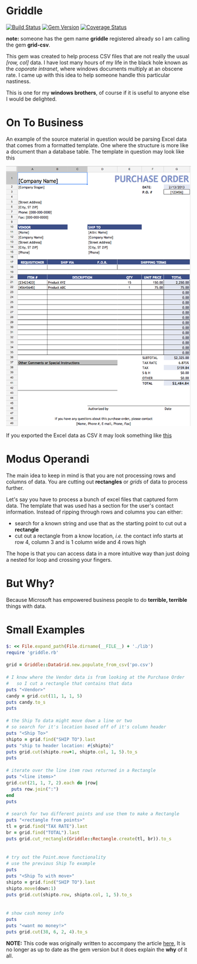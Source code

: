 Griddle
=======

[![Build Status](https://travis-ci.org/bjh/griddle.svg?branch=master)](https://travis-ci.org/bjh/griddle)
[![Gem Version](https://badge.fury.io/rb/grid-csv.svg)](http://badge.fury.io/rb/grid-csv)
[![Coverage Status](https://coveralls.io/repos/bjh/griddle/badge.png?branch=master)](https://coveralls.io/r/bjh/griddle?branch=master)

**note:** someone has the gem name **griddle** registered already so I am calling the gem **grid-csv**.

This gem was created to help process CSV files that are not really the usual *[row, col]* data.
I have lost many hours of my life in the black hole known as the *coporate intranet*, where windows documents multiply at an obscene rate.
I came up with this idea to help someone handle this particular nastiness.

This is one for my **windows brothers**, of course if it is useful to anyone else I would be delighted.

On To Business
==============

An example of the source material in question would be parsing Excel data that comes from a formatted template. One where the structure is more like a document than a database table.
The template in question may look like this  

![](data/example.png)  

If you exported the Excel data as CSV it may look something like [this](data/po.csv)

Modus Operandi
==============

The main idea to keep in mind is that you are not processing rows and columns of data.
You are cutting out **rectangles** or *grids* of data to process further.

Let's say you have to process a bunch of excel files that captured form data.
The template that was used has a section for the user's contact information.
Instead of ripping through rows and columns you can either:  
- search for a known string and use that as the starting point to cut out a  **rectangle**
- cut out a rectangle from a know location, *i.e.* the contact info starts at row 4, column 3 and is 1 column wide and 4 rows high

The hope is that you can access data in a more intuitive way than just doing a nested for loop and crossing your fingers.

But Why?
=======

Because Microsoft has empowered business people to do **terrible, terrible** things with data.

Small Examples
==============

```ruby
$: << File.expand_path(File.dirname(__FILE__) + './lib')
require 'griddle.rb'

grid = Griddle::DataGrid.new.populate_from_csv('po.csv')

# I know where the Vendor data is from looking at the Purchase Order
#   so I cut a rectangle that contains that data
puts "<Vendor>"
candy = grid.cut(11, 1, 1, 5)
puts candy.to_s
puts

# the Ship To data might move down a line or two
# so search for it's location based off of it's column header
puts "<Ship To>"
shipto = grid.find("SHIP TO").last
puts "ship to header location: #{shipto}"
puts grid.cut(shipto.row+1, shipto.col, 1, 5).to_s
puts

# iterate over the line item rows returned in a Rectangle
puts "<line items>"
grid.cut(21, 1, 7, 2).each do |row|
  puts row.join(":")
end
puts

# search for two different points and use them to make a Rectangle
puts "<rectangle from points>"
tl = grid.find("TAX RATE").last
br = grid.find("TOTAL").last
puts grid.cut_rectangle(Griddle::Rectangle.create(tl, br)).to_s


# try out the Point.move functionality
# use the previous Ship To example
puts
puts "<Ship To with move>"
shipto = grid.find("SHIP TO").last
shipto.move(down:1)
puts grid.cut(shipto.row, shipto.col, 1, 5).to_s


# show cash money info
puts
puts "<want mo money!>"
puts grid.cut(38, 6, 2, 4).to_s
```


**NOTE:** This code was originally written to accompany the article [here](http://pregnantfist.tumblr.com/post/42406731034/eating-glue-or-how-to-parse-csv-like-a-pre-schooler),
It is no longer as up to date as the gem version but it does explain the **why** of it all.
